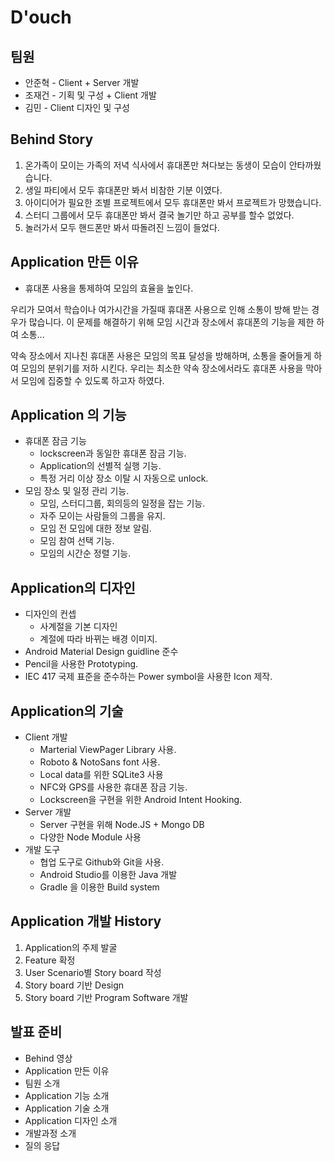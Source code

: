 # D'ouch

## 팀원

  * 안준혁 - Client + Server 개발
  * 조재건 - 기획 및 구성 + Client 개발
  * 김민   - Client 디자인 및 구성


## Behind Story

1. 온가족이 모이는 가족의 저녁 식사에서 휴대폰만 쳐다보는 동생이 모습이 안타까웠습니다.
2. 생일 파티에서 모두 휴대폰만 봐서 비참한 기분 이였다.
3. 아이디어가 필요한 조별 프로젝트에서 모두 휴대폰만 봐서 프로젝트가 망했습니다.
4. 스터디 그룹에서 모두 휴대폰만 봐서 결국 놀기만 하고 공부를 할수 없었다.
5. 놀러가서 모두 핸드폰만 봐서 따돌려진 느낌이 들었다.


## Application 만든 이유

 * 휴대폰 사용을 통제하여 모임의 효율을 높인다.
 
우리가 모여서 학습이나 여가시간을 가질때 휴대폰 사용으로 인해 소통이 방해 받는 경우가 많습니다.
이 문제를 해결하기 위해 모임 시간과 장소에서 휴대폰의 기능을 제한 하여 소통...

약속 장소에서 지나친 휴대폰 사용은 모임의 목표 달성을 방해하며, 소통을 줄어들게 하여 모임의 분위기를 저하 시킨다.
우리는 최소한 약속 장소에서라도 휴대폰 사용을 막아서 모임에 집중할 수 있도록 하고자 하였다.


## Application 의 기능

 * 휴대폰 잠금 기능
   * lockscreen과 동일한 휴대폰 잠금 기능.
   * Application의 선별적 실행 기능.
   * 특정 거리 이상 장소 이탈 시 자동으로 unlock.
 * 모임 장소 및 일정 관리 기능.
   * 모임, 스터디그룹, 회의등의 일정을 잡는 기능.
   * 자주 모이는 사람들의 그룹을 유지.
   * 모임 전 모임에 대한 정보 알림.
   * 모임 참여 선택 기능.
   * 모임의 시간순 정렬 기능.


## Application의 디자인 

 * 디자인의 컨셉
   * 사계절을 기본 디자인
   * 계절에 따라 바뀌는 배경 이미지.
 * Android Material Design guidline 준수
 * Pencil을 사용한 Prototyping.
 * IEC 417 국제 표준을 준수하는 Power symbol을 사용한 Icon 제작.


## Application의 기술

 * Client 개발
   * Marterial ViewPager Library 사용.
   * Roboto & NotoSans font 사용.
   * Local data를 위한 SQLite3 사용
   * NFC와 GPS를 사용한 휴대폰 잠금 기능.
   * Lockscreen을 구현을 위한 Android Intent Hooking.
 * Server 개발
   * Server 구현을 위해 Node.JS + Mongo DB
   * 다양한 Node Module 사용
 * 개발 도구
   * 협업 도구로 Github와 Git을 사용.
   * Android Studio를 이용한 Java 개발
   * Gradle 을 이용한 Build system


## Application 개발 History

 1. Application의 주제 발굴
 2. Feature 확정
 3. User Scenario별 Story board 작성
 4. Story board 기반 Design
 5. Story board 기반 Program Software 개발


## 발표 준비

 * Behind 영상
 * Application 만든 이유
 * 팀원 소개
 * Application 기능 소개
 * Application 기술 소개
 * Application 디자인 소개
 * 개발과정 소개
 * 질의 응답
